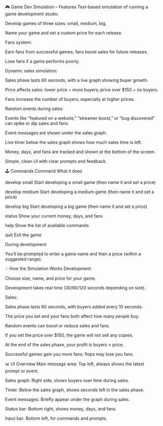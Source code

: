 🎮 Game Dev Simulation – Features
Text-based simulation of running a game development studio.

Develop games of three sizes: small, medium, big.

Name your game and set a custom price for each release.

Fans system:

Earn fans from successful games; fans boost sales for future releases.

Lose fans if a game performs poorly.

Dynamic sales simulation:

Sales phase lasts 60 seconds, with a live graph showing buyer growth.

Price affects sales: lower price = more buyers; price over $150 = no buyers.

Fans increase the number of buyers, especially at higher prices.

Random events during sales:

Events like “featured on a website,” “streamer boost,” or “bug discovered” can spike or dip sales and fans.

Event messages are shown under the sales graph.

Live timer below the sales graph shows how much sales time is left.

Money, days, and fans are tracked and shown at the bottom of the screen.

Simple, clean UI with clear prompts and feedback.

🕹️ Commands
Command	What it does

develop small	Start developing a small game (then name it and set a price)

develop medium	Start developing a medium game (then name it and set a price)

develop big	Start developing a big game (then name it and set a price)

status	Show your current money, days, and fans

help	Show the list of available commands

quit	Exit the game

During development:

You’ll be prompted to enter a game name and then a price (within a suggested range).

💡 How the Simulation Works
Development:

Choose size, name, and price for your game.

Development takes real time (30/60/120 seconds depending on size).

Sales:

Sales phase lasts 60 seconds, with buyers added every 10 seconds.

The price you set and your fans both affect how many people buy.

Random events can boost or reduce sales and fans.

If you set the price over $150, the game will not sell any copies.

At the end of the sales phase, your profit is buyers × price.

Successful games gain you more fans; flops may lose you fans.

📊 UI Overview
Main message area: Top left, always shows the latest prompt or event.

Sales graph: Right side, shows buyers over time during sales.

Timer: Below the sales graph, shows seconds left in the sales phase.

Event messages: Briefly appear under the graph during sales.

Status bar: Bottom right, shows money, days, and fans.

Input bar: Bottom left, for commands and prompts.
